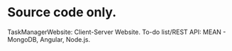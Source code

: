# Source code only.
TaskManagerWebsite: Client-Server Website. To-do list/REST API:  MEAN - MongoDB, Angular, Node.js.
